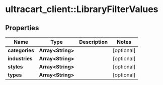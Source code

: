 # ultracart_client::LibraryFilterValues

## Properties
Name | Type | Description | Notes
------------ | ------------- | ------------- | -------------
**categories** | **Array&lt;String&gt;** |  | [optional] 
**industries** | **Array&lt;String&gt;** |  | [optional] 
**styles** | **Array&lt;String&gt;** |  | [optional] 
**types** | **Array&lt;String&gt;** |  | [optional] 


